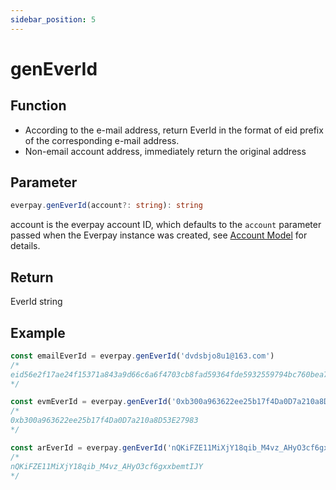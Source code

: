 ```yaml
---
sidebar_position: 5
---
```


# genEverId

## Function

* According to the e-mail address, return EverId in the format of eid prefix of the corresponding e-mail address.
* Non-email account address, immediately return the original address

## Parameter

```ts
everpay.genEverId(account?: string): string
```

account is the everpay account ID, which defaults to the `account` parameter passed when the Everpay instance was created, see [Account Model](../../../dive/account-model.md) for details.

## Return

EverId string

## Example

```ts
const emailEverId = everpay.genEverId('dvdsbjo8u1@163.com')
/* 
eid56e2f17ae24f15371a843a9d66c6a6f4703cb8fad59364fde5932559794bc760bea7
*/

const evmEverId = everpay.genEverId('0xb300a963622ee25b17f4Da0D7a210a8D53E27983')
/* 
0xb300a963622ee25b17f4Da0D7a210a8D53E27983
*/

const arEverId = everpay.genEverId('nQKiFZE11MiXjY18qib_M4vz_AHyO3cf6gxxbemtIJY')
/* 
nQKiFZE11MiXjY18qib_M4vz_AHyO3cf6gxxbemtIJY
*/
```
